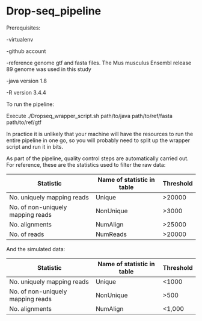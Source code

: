 # Drop-seq_pipeline

Prerequisites:

-virtualenv

-github account

-reference genome gtf and fasta files. The Mus musculus Ensembl release 89 genome was used in this study

-java version 1.8

-R version 3.4.4

To run the pipeline:

Execute ./Dropseq_wrapper_script.sh path/to/java path/to/ref/fasta path/to/ref/gtf

In practice it is unlikely that your machine will have the resources to run the entire pipeline in one go, so you will probably need to split up the wrapper script and run it in bits.

As part of the pipeline, quality control steps are automatically carried out. For reference, these are the statistics used to filter the raw data:

| Statistic | Name of statistic in table | Threshold |
-------------|--------|---------
|No. uniquely mapping reads|Unique    | >20000 |
|No. of non-uniquely mapping reads|NonUnique|>3000|
|No. alignments|NumAlign|>25000|
|No. of reads|NumReads|>20000|

And the simulated data:

| Statistic | Name of statistic in table | Threshold |
-------------|--------|---------
|No. uniquely mapping reads|Unique    | <1000 |
|No. of non-uniquely mapping reads|NonUnique|>500|
|No. alignments|NumAlign|<1,000|
